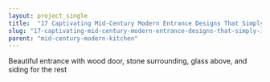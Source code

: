 ```yaml
---
layout: project_single
title:  "17 Captivating Mid-Century Modern Entrance Designs That Simply Invite You Inside"
slug: "17-captivating-mid-century-modern-entrance-designs-that-simply-invite-you-inside"
parent: "mid-century-modern-kitchen"
---
```

Beautiful entrance with wood door, stone surrounding, glass above, and siding for the rest